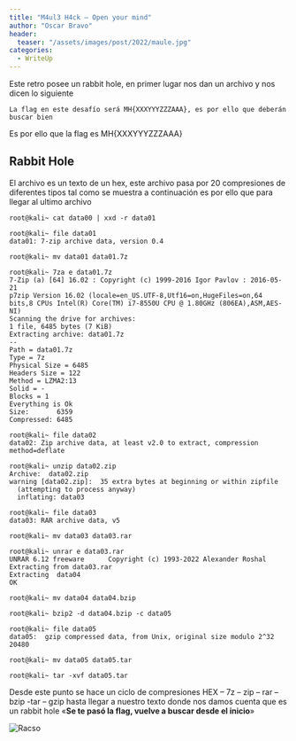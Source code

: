 ```yaml
---
title: "M4ul3 H4ck – Open your mind"
author: "Oscar Bravo"
header: 
  teaser: "/assets/images/post/2022/maule.jpg"
categories:
  - WriteUp
---
```


Este retro posee un rabbit hole, en primer lugar nos dan un archivo y nos dicen lo siguiente

	La flag en este desafío será MH{XXXYYYZZZAAA}, es por ello que deberán buscar bien

Es por ello que la flag es MH{XXXYYYZZZAAA}

## Rabbit Hole

El archivo es un texto de un hex, este archivo pasa por 20 compresiones de diferentes tipos tal como se muestra a continuación es por ello que para llegar al ultimo archivo


```
root@kali~ cat data00 | xxd -r data01

root@kali~ file data01
data01: 7-zip archive data, version 0.4

root@kali~ mv data01 data01.7z

root@kali~ 7za e data01.7z
7-Zip (a) [64] 16.02 : Copyright (c) 1999-2016 Igor Pavlov : 2016-05-21
p7zip Version 16.02 (locale=en_US.UTF-8,Utf16=on,HugeFiles=on,64 bits,8 CPUs Intel(R) Core(TM) i7-8550U CPU @ 1.80GHz (806EA),ASM,AES-NI)
Scanning the drive for archives:
1 file, 6485 bytes (7 KiB)
Extracting archive: data01.7z
--
Path = data01.7z
Type = 7z
Physical Size = 6485
Headers Size = 122
Method = LZMA2:13
Solid = -
Blocks = 1
Everything is Ok
Size:       6359
Compressed: 6485

root@kali~ file data02
data02: Zip archive data, at least v2.0 to extract, compression method=deflate

root@kali~ unzip data02.zip
Archive:  data02.zip
warning [data02.zip]:  35 extra bytes at beginning or within zipfile
  (attempting to process anyway)
  inflating: data03

root@kali~ file data03
data03: RAR archive data, v5

root@kali~ mv data03 data03.rar

root@kali~ unrar e data03.rar
UNRAR 6.12 freeware      Copyright (c) 1993-2022 Alexander Roshal
Extracting from data03.rar
Extracting  data04                                                    OK

root@kali~ mv data04 data04.bzip

root@kali~ bzip2 -d data04.bzip -c data05

root@kali~ file data05
data05:  gzip compressed data, from Unix, original size modulo 2^32 20480

root@kali~ mv data05 data05.tar

root@kali~ tar -xvf data05.tar
```

Desde este punto se hace un ciclo de compresiones HEX – 7z – zip – rar – bzip -tar – gzip hasta llegar a nuestro texto donde nos damos cuenta que es un rabbit hole «**Se te pasó la flag, vuelve a buscar desde el inicio**»

![Racso](https://www.hackthebox.com/badge/image/159593)